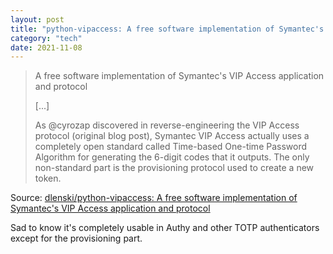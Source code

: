 ```yaml
---
layout: post
title: "python-vipaccess: A free software implementation of Symantec's VIP Access application and protocol"
category: "tech"
date: 2021-11-08
---
```


> A free software implementation of Symantec's VIP Access application and protocol
>
> [...]
>
> As @cyrozap discovered in reverse-engineering the VIP Access protocol (original blog post), Symantec VIP Access actually uses a completely open standard called Time-based One-time Password Algorithm for generating the 6-digit codes that it outputs. The only non-standard part is the provisioning protocol used to create a new token.

Source: [dlenski/python-vipaccess: A free software implementation of Symantec's VIP Access application and protocol](https://github.com/dlenski/python-vipaccess)

Sad to know it's completely usable in Authy and other TOTP authenticators except for the provisioning part.
